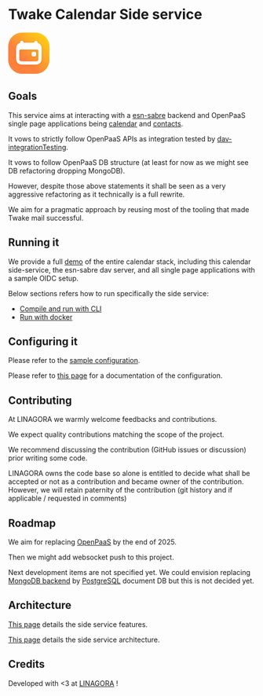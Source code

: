 # Twake Calendar Side service

![LOGO](assets/calendar.svg)

## Goals

This service aims at interacting with a [esn-sabre](https://github.com/linagora/esn-sabre/) backend and OpenPaaS single 
page applications being [calendar](https://github.com/linagora/esn-frontend-calendar) and 
[contacts](https://github.com/linagora/esn-frontend-contacts).

It vows to strictly follow OpenPaaS APIs as integration tested by [dav-integrationTesting](https://ci.linagora.com/btellier/dav-integrationtesting).

It vows to follow OpenPaaS DB structure (at least for now as we might see DB refactoring dropping MongoDB).

However, despite those above statements it shall be seen as a very aggressive refactoring as it technically is a full rewrite.

We aim for a pragmatic approach by reusing most of the tooling that made Twake mail successful.

## Running it

We provide a full [demo](app/docker-sample/README.md) of the entire calendar stack, including this calendar side-service,
the esn-sabre dav server, and all single page applications with a sample OIDC setup.

Below sections refers how to run specifically the side service:

 - [Compile and run with CLI](docs/run/run-cli.md)
 - [Run with docker](docs/run/run-docker.md)

## Configuring it

Please refer to the [sample configuration](app/src/main/conf).

Please refer to [this page](docs/configuration/index.md) for a documentation of the configuration.

## Contributing

At LINAGORA we warmly welcome feedbacks and contributions.

We expect quality contributions matching the scope of the project.

We recommend discussing the contribution (GitHub issues or discussion) prior writing some code.

LINAGORA owns the code base so alone is entitled to decide what shall be accepted or not as a contribution
and became owner of the contribution. However, we will retain paternity of the contribution (git history
and if applicable / requested in comments)

## Roadmap

We aim for replacing [OpenPaaS](https://open-paas.org/) by the end of 2025.

Then we might add websocket push to this project.

Next development items are not specified yet. We could envision replacing [MongoDB backend](https://www.mongodb.com/) by
[PostgreSQL](https://www.postgresql.org/) document DB but this is not decided yet.

## Architecture

[This page](docs/features.md) details the side service features.

[This page](docs/architecture.md) details the side service architecture.

## Credits

Developed with <3 at [LINAGORA](https://linagora.com) !